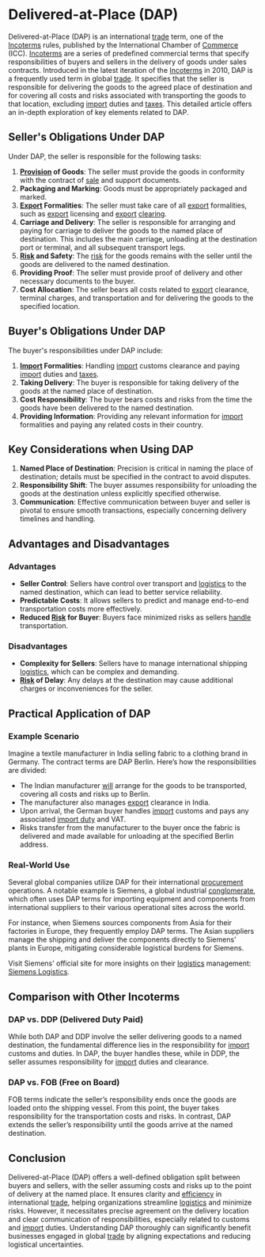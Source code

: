 # Delivered-at-Place (DAP)

Delivered-at-Place (DAP) is an international [trade](../t/trade.md) term, one of the [Incoterms](../i/incoterms.md) rules, published by the International Chamber of [Commerce](../c/commerce.md) (ICC). [Incoterms](../i/incoterms.md) are a series of predefined commercial terms that specify responsibilities of buyers and sellers in the delivery of goods under sales contracts. Introduced in the latest iteration of the [Incoterms](../i/incoterms.md) in 2010, DAP is a frequently used term in global [trade](../t/trade.md). It specifies that the seller is responsible for delivering the goods to the agreed place of destination and for covering all costs and risks associated with transporting the goods to that location, excluding [import](../i/import.md) duties and [taxes](../t/taxes.md). This detailed article offers an in-depth exploration of key elements related to DAP.

## Seller's Obligations Under DAP

Under DAP, the seller is responsible for the following tasks:
1. **[Provision](../p/provision.md) of Goods**: The seller must provide the goods in conformity with the contract of [sale](../s/sale.md) and support documents.
2. **Packaging and Marking**: Goods must be appropriately packaged and marked.
3. **[Export](../e/export.md) Formalities**: The seller must take care of all [export](../e/export.md) formalities, such as [export](../e/export.md) licensing and [export](../e/export.md) [clearing](../c/clearing.md).
4. **Carriage and Delivery**: The seller is responsible for arranging and paying for carriage to deliver the goods to the named place of destination. This includes the main carriage, unloading at the destination port or terminal, and all subsequent transport legs.
5. **[Risk](../r/risk.md) and Safety**: The [risk](../r/risk.md) for the goods remains with the seller until the goods are delivered to the named destination.
6. **Providing Proof**: The seller must provide proof of delivery and other necessary documents to the buyer.
7. **Cost Allocation**: The seller bears all costs related to [export](../e/export.md) clearance, terminal charges, and transportation and for delivering the goods to the specified location.

## Buyer's Obligations Under DAP

The buyer's responsibilities under DAP include:
1. **[Import](../i/import.md) Formalities**: Handling [import](../i/import.md) customs clearance and paying [import](../i/import.md) duties and [taxes](../t/taxes.md).
2. **Taking Delivery**: The buyer is responsible for taking delivery of the goods at the named place of destination.
3. **Cost Responsibility**: The buyer bears costs and risks from the time the goods have been delivered to the named destination.
4. **Providing Information**: Providing any relevant information for [import](../i/import.md) formalities and paying any related costs in their country.

## Key Considerations when Using DAP

1. **Named Place of Destination**: Precision is critical in naming the place of destination; details must be specified in the contract to avoid disputes.
2. **Responsibility Shift**: The buyer assumes responsibility for unloading the goods at the destination unless explicitly specified otherwise.
3. **Communication**: Effective communication between buyer and seller is pivotal to ensure smooth transactions, especially concerning delivery timelines and handling.

## Advantages and Disadvantages

### Advantages

- **Seller Control**: Sellers have control over transport and [logistics](../l/logistics.md) to the named destination, which can lead to better service reliability.
- **Predictable Costs**: It allows sellers to predict and manage end-to-end transportation costs more effectively.
- **Reduced [Risk](../r/risk.md) for Buyer**: Buyers face minimized risks as sellers [handle](../h/handle.md) transportation.

### Disadvantages

- **Complexity for Sellers**: Sellers have to manage international shipping [logistics](../l/logistics.md), which can be complex and demanding.
- **[Risk](../r/risk.md) of Delay**: Any delays at the destination may cause additional charges or inconveniences for the seller.

## Practical Application of DAP

### Example Scenario

Imagine a textile manufacturer in India selling fabric to a clothing brand in Germany. The contract terms are DAP Berlin. Here’s how the responsibilities are divided:

- The Indian manufacturer [will](../w/will.md) arrange for the goods to be transported, covering all costs and risks up to Berlin.
- The manufacturer also manages [export](../e/export.md) clearance in India.
- Upon arrival, the German buyer handles [import](../i/import.md) customs and pays any associated [import duty](../i/import_duty.md) and VAT.
- Risks transfer from the manufacturer to the buyer once the fabric is delivered and made available for unloading at the specified Berlin address.

### Real-World Use

Several global companies utilize DAP for their international [procurement](../p/procurement.md) operations. A notable example is Siemens, a global industrial [conglomerate](../c/conglomerate.md), which often uses DAP terms for importing equipment and components from international suppliers to their various operational sites across the world.

For instance, when Siemens sources components from Asia for their factories in Europe, they frequently employ DAP terms. The Asian suppliers manage the shipping and deliver the components directly to Siemens' plants in Europe, mitigating considerable logistical burdens for Siemens.

Visit Siemens' official site for more insights on their [logistics](../l/logistics.md) management: [Siemens Logistics](https://new.siemens.com/global/en/products/logistics.html).

## Comparison with Other Incoterms

### DAP vs. DDP (Delivered Duty Paid)

While both DAP and DDP involve the seller delivering goods to a named destination, the fundamental difference lies in the responsibility for [import](../i/import.md) customs and duties. In DAP, the buyer handles these, while in DDP, the seller assumes responsibility for [import](../i/import.md) duties and clearance.

### DAP vs. FOB (Free on Board)

FOB terms indicate the seller’s responsibility ends once the goods are loaded onto the shipping vessel. From this point, the buyer takes responsibility for the transportation costs and risks. In contrast, DAP extends the seller’s responsibility until the goods arrive at the named destination.

## Conclusion

Delivered-at-Place (DAP) offers a well-defined obligation split between buyers and sellers, with the seller assuming costs and risks up to the point of delivery at the named place. It ensures clarity and [efficiency](../e/efficiency.md) in international [trade](../t/trade.md), helping organizations streamline [logistics](../l/logistics.md) and minimize risks. However, it necessitates precise agreement on the delivery location and clear communication of responsibilities, especially related to customs and [import](../i/import.md) duties. Understanding DAP thoroughly can significantly benefit businesses engaged in global [trade](../t/trade.md) by aligning expectations and reducing logistical uncertainties.